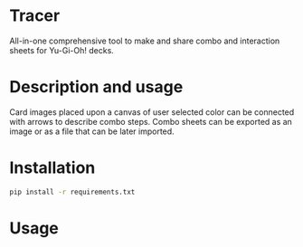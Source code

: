 # Tracer
All-in-one comprehensive tool to make and share combo and interaction sheets for Yu-Gi-Oh! decks.

# Description and usage
Card images placed upon a canvas of user selected color can be connected with arrows to describe combo steps.
Combo sheets can be exported as an image or as a file that can be later imported. 

# Installation

```bash
pip install -r requirements.txt
```

# Usage
